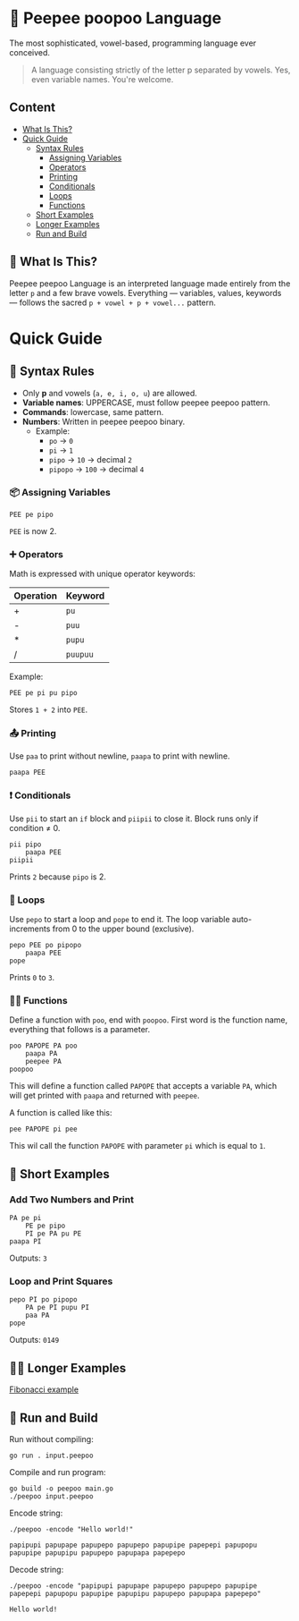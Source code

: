 # 💩 Peepee poopoo Language

The most sophisticated, vowel-based, programming language ever conceived.

> A language consisting strictly of the letter p separated by vowels. Yes, even variable names. You're welcome.
## Content

- [What Is This?](#🚽-what-is-this)
- [Quick Guide](#quick-guide)
    - [Syntax Rules](#📝-syntax-rules)
        - [Assigning Variables](#📦-assigning-variables)
        - [Operators](#➕-operators)
        - [Printing](#📤-printing)
        - [Conditionals](#❗-conditionals)
        - [Loops](#🔁-loops)
        - [Functions](#🧙‍♂️-functions)
    - [Short Examples](#🧠-short-examples)
    - [Longer Examples](#🧠🧠-longer-examples)
    - [Run and Build](#🏃-run-and-build)



## 🚽 What Is This?

Peepee peepoo Language is an interpreted language made entirely from the letter `p` and a few brave vowels. Everything — variables, values, keywords — follows the sacred `p + vowel + p + vowel...` pattern.


# Quick Guide

## 📝 Syntax Rules

- Only **p** and vowels (`a, e, i, o, u`) are allowed.
- **Variable names**: UPPERCASE, must follow peepee peepoo pattern.
- **Commands**: lowercase, same pattern.
- **Numbers**: Written in peepee peepoo binary.  
  - Example:  
    - `po` → `0`  
    - `pi` → `1`  
    - `pipo` → `10` → decimal `2`  
    - `pipopo` → `100` → decimal `4`


### 📦 Assigning Variables

```
PEE pe pipo
```

`PEE` is now 2.


### ➕ Operators

Math is expressed with unique operator keywords:

| Operation | Keyword   |
|-----------|-----------|
| +         | `pu`      |
| -         | `puu`     |
| *         | `pupu`    |
| /         | `puupuu`  |

Example:
```
PEE pe pi pu pipo
```

Stores `1 + 2` into `PEE`.


### 📤 Printing

Use `paa` to print without newline, `paapa` to print with newline.

```
paapa PEE
```

### ❗ Conditionals

Use `pii` to start an `if` block and `piipii` to close it. Block runs only if condition ≠ 0.

```
pii pipo
    paapa PEE
piipii
```

Prints `2` because `pipo` is 2.

### 🔁 Loops

Use `pepo` to start a loop and `pope` to end it. The loop variable auto-increments from 0 to the upper bound (exclusive).

```
pepo PEE po pipopo
    paapa PEE
pope
```

Prints `0` to `3`.


### 🧙‍♂️ Functions

Define a function with `poo`, end with `poopoo`. First word is the function name, everything that follows is a parameter.

```
poo PAPOPE PA poo
    paapa PA
    peepee PA
poopoo
```
This will define a function called `PAPOPE` that accepts a variable `PA`, which will get printed with `paapa` and returned with `peepee`.

A function is called like this:
```
pee PAPOPE pi pee
```
This wil call the function `PAPOPE` with parameter `pi` which is equal to `1`.


## 🧠 Short Examples

### Add Two Numbers and Print

```
PA pe pi
    PE pe pipo
    PI pe PA pu PE
paapa PI
```
Outputs: `3`
### Loop and Print Squares

```
pepo PI po pipopo
    PA pe PI pupu PI
    paa PA
pope
```

Outputs: `0149`

## 🧠🧠 Longer Examples

[Fibonacci example](./examples/fibonacci.poopoo)

## 🏃 Run and Build

Run without compiling:
```
go run . input.peepoo
```

Compile and run program:
```
go build -o peepoo main.go
./peepoo input.peepoo
```

Encode string:
```
./peepoo -encode "Hello world!"

papipupi papupape papupepo papupepo papupipe papepepi papupopu papupipe papupipu papupepo papupapa papepepo
```

Decode string:
```
./peepoo -encode "papipupi papupape papupepo papupepo papupipe papepepi papupopu papupipe papupipu papupepo papupapa papepepo"

Hello world!
```